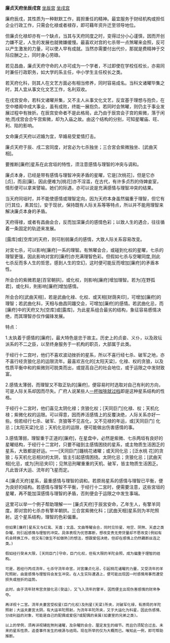 **廉贞天府坐辰戌宫**
[坐辰宫](./廉贞天府坐辰宫.png)
[坐戌宫](./廉贞天府坐戌宫.png)

廉府辰戌，其性质为一种默默工作，肩担重任的精神。最宜服务于财经机构或担任企业行政工作，只需会化禄或者禄存，即可藉年资升迁至领导地位。

但廉贞化禄却亦有一个缺点，当其与天府同度之时，变得过分小心谨慎，因而开创力嫌不足，人生的发展也就微嫌缓慢。最喜欢对宫的七杀带一点煞曜来会照，反可以产生激发的力量，可以使人早有成就。当然亦需要付出代价，那就是费精神于交际应酬之上，同时身心劳碌。

若见昌曲，廉贞天府守命的人亦可成为一个学者，不过即使在学校任校长，亦易同时兼任行政职务，如大学的系主任，中小学生主任校长之类。

若天府化科，则其人在文艺方面必有相当修养，同时容易成名。当科文诸曜毕集之时，其人宜从事文化文艺工作，名利双收。

在戌宫安命，若科文诸曜并集，又不主人从事文化文艺，反宜基于理想与抱负，在空中楼阁中成大事业，虽有成败，终能一展抱负。若同时会煞曜，则仍主于事业发展过程中有挫折。在辰宫安命者不是此格局，此乃由于辰宫会子宫的紫微，落于闲地;而戌宫会合午宫紫微，却为入庙之故。由这个结构的分别，可知星曜庙、旺、利、陷的影响。

女命廉贞天府以迟婚为宜，早婚易受爱情打击。



廉贞天府于辰、戌二宮同度，对宮必为七杀独坐；三合宮会紫微独坐、[武曲天相]。

要推断[廉府]星系在此宫垣的特性，须注意感情与理智的冲突与调和。

廉贞本身，已经是带有感情与理智冲突矛盾的星曜，它是[次桃花]，但是它亦[贞]，而且[廉]，因此便难为[桃花]亦不淫滥，在古代，有许多贞烈的侍婢妾室，情形便可以拿来譬喻。她们的际遇，亦可以说是充满感情与理智冲突的结果。

当天府同垣时，并不能使感情或理智定向，因为天府本身虽然偏重于理智，但它有[行其位，素其位]，安于现状，保持既有人际关系等等特点，所以并不能用理智来解决廉贞本身的矛盾。

天府得禄，或者有昌曲会合，反而加深廉贞的感情色彩；以致人生的遇合，往往循着一条固定的轨迹来发展。

[露库]或[空库]的天府，则可削弱廉贞的感情，大致人际关系容易改变。

对宮七杀，可以影响[廉府]一系的理智。有煞曜会合，或碰到化权的星曜，七杀的理智更强，因此影响对宮的[廉府]亦充满理智色彩。但假如七杀与空曜同度,则此七杀反而多人生的哲思，感到人生的空幻，这时便可能反而增加[廉府]的矛盾本性。

所会合的紫微若是[百官朝拱]，或化权，则影响[廉府]增加理智。若为[在野孤君]，或化科，則影响[廉府]增加感情。

所会合的[武曲天相]，若是武曲化禄、化权、或天相[财荫夹印]，可增加[廉府]的理智；若武曲化科，天相与曲昌同躔交会，可增加[廉府]的感情。若武曲化忌，而[廉府]中的天府又为[空库]或[露库]，为此星系组合最劣的结构，象征容易慼情决绝，而其理智亦仅作偏锋发展。

特点：

1.太执着于感情的[廉府]，最大特色是忠于故主。历史上的贞妾、义仆，以及政坛派系的不二之臣，以至终身服务于一机构的职员，大部属于此类。

于经行十二宫吋，他们不喜欢波动挫折的星系，所以不喜行经七杀、破军之地，亦不喜行经贪狼化忌的运限流年。最喜欢吉化的[太阳天梁]，化禄、权的贪狼，以及性质平衡中和的紫微则可脱类而出，或提高自己的社会地位，或于运限之中发财致富。


2.感情太薄弱，而理智又不取正轨的[廉府]，便容易时时选取对自己有利的方向，可是人际关系却因而尽失。广府人说某些人[一杯咖啡就过档](饮别人一杯咖啡，就可以做出对朋友不利的事)即是这种星系结构的性格。

于经行十二宮时，他们喜见太阴化禄；贪狼化权；[天同巨门]化禄、权；天机化禄；紫微化权的运限。可以得意，因而养活感情上的反覆決绝，人际关系亦好一些。倘若经行七杀、破军、贪狼等不见吉化，又不见禄的年运，或[天同巨门]
化忌；[太阳天梁]化忌；天机化忌的运限，便可能做出伤害感情的事。


3.感情薄弱，理智重于正道的[廉府]，在星盘中，必然是紫微、七杀两垣有良好的星曜结构，于经行十二宮时，只要不碰到主感情困挠的星系，或主物质生活困乏的星系，大致都是好运。一一[天同巨门]躔桃花诸曜；或天同化忌；[泛水桃
花]的贪狼；与天机化忌相对的太阴，皆主引起感情困挠。太阴化忌；贪狼化忌；[武曲天相]化忌，或为[刑忌夹印]；见煞忌刑曜重重的天机、破军，皆主物质生活困乏。凡此皆详大运、流年的飞星而定。

4.[廉贞天府]星系，最重感情与理智的调和。若原局星系的感情与理智已平衡，便为良好的结构。若感情与理智不平衡，于经行十二宮时，便需要注意，这些宮垣的星曜，再不能加深感情与理智的矛盾，否則便会于运限之中发生事端。

这里可以举一个例子帮助理解一一
    [廉贞天府]于辰宮安命，乙年生人，有擎羊同度。即对宫的七杀亦有擎羊朝拱。三合宮紫微化科；[武曲天相]星系则为羊陀照射。这个星系结构，理智的色彩偏重。

    但如果[廉府]星系又与红鸾、天喜；文昌、文曲等曜会合，同时见铃星、地空、阴煞、天虚之类杂曜，则引起感情与理智的冲突。具体表现为优悠寡断，想改变责无旁贷量却不愿改变(例如有机会转换工作，但又有[做生不如做熟]的想法，想跟爱侶决绝，但却在感情上仍然藕断丝连之类。)

    假如经行癸未大限，[天同巨门]守命，巨门化权，但有大限的羊陀会照，成为偏重于理智的结构。

    可是，若经行丙戌流年，七杀守流年命宮，对宮廉贞化忌，引起桃花诸曜的力量，又受流年的羊陀照射，由是感情与理智将会发生冲突。在人生实际遭遇上，便可能出现因一时感情用事而遭受损失或挫折的运势。

    此时，由于流年财帛宫贪狼化忌(癸运)，又飞入流年的擎羊，因而便主出现伤害感情的财帛争夺。

    再详视十二宮。流年夫妻宮受权星(巨门化权)及刑星(天梁)所夹，对破军化禄，有原局的羊陀照射；大运夫妻宮太阴，有大运羊陀照射，为流年羊陀所夹，又于大运化为科星，因此伤感情、分歧利益的对象，可能是自己的配偶或爱侶?或配偶的亲属(如妻室的兄弟之类)。

    以上的举例，须再详视辅佐煞刑诸曜，及杂曜的会合，厘定发生的细节。而且仍须配合过去、未来的星系性质，追查事件发生的根源与结局。现在所举的仅为大概而已。唯知此一例，即可帮助推断。